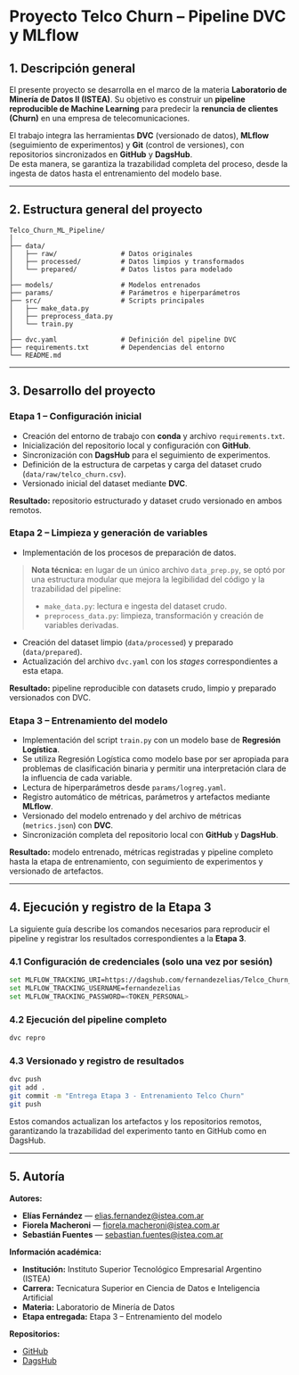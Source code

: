 # Proyecto Telco Churn – Pipeline DVC y MLflow

## 1. Descripción general

El presente proyecto se desarrolla en el marco de la materia **Laboratorio de Minería de Datos II (ISTEA)**. Su objetivo es construir un **pipeline reproducible de Machine Learning** para predecir la **renuncia de clientes (Churn)** en una empresa de telecomunicaciones.

El trabajo integra las herramientas **DVC** (versionado de datos), **MLflow** (seguimiento de experimentos) y **Git** (control de versiones), con repositorios sincronizados en **GitHub** y **DagsHub**.  
De esta manera, se garantiza la trazabilidad completa del proceso, desde la ingesta de datos hasta el entrenamiento del modelo base.

---

## 2. Estructura general del proyecto

```
Telco_Churn_ML_Pipeline/
│
├── data/
│   ├── raw/                # Datos originales
│   ├── processed/          # Datos limpios y transformados
│   └── prepared/           # Datos listos para modelado
│
├── models/                 # Modelos entrenados
├── params/                 # Parámetros e hiperparámetros
├── src/                    # Scripts principales
│   ├── make_data.py
│   ├── preprocess_data.py
│   └── train.py
│
├── dvc.yaml                # Definición del pipeline DVC
├── requirements.txt        # Dependencias del entorno
└── README.md
```

---

## 3. Desarrollo del proyecto

### **Etapa 1 – Configuración inicial**
- Creación del entorno de trabajo con **conda** y archivo `requirements.txt`.
- Inicialización del repositorio local y configuración con **GitHub**.
- Sincronización con **DagsHub** para el seguimiento de experimentos.  
- Definición de la estructura de carpetas y carga del dataset crudo (`data/raw/telco_churn.csv`).
- Versionado inicial del dataset mediante **DVC**.

**Resultado:** repositorio estructurado y dataset crudo versionado en ambos remotos.


### **Etapa 2 – Limpieza y generación de variables**
- Implementación de los procesos de preparación de datos.

> **Nota técnica:** en lugar de un único archivo `data_prep.py`, se optó por una estructura modular que mejora la legibilidad del código y la trazabilidad del pipeline:
> - `make_data.py`: lectura e ingesta del dataset crudo.  
> - `preprocess_data.py`: limpieza, transformación y creación de variables derivadas.

- Creación del dataset limpio (`data/processed`) y preparado (`data/prepared`).
- Actualización del archivo `dvc.yaml` con los *stages* correspondientes a esta etapa.

**Resultado:** pipeline reproducible con datasets crudo, limpio y preparado versionados con DVC.


### **Etapa 3 – Entrenamiento del modelo**
- Implementación del script `train.py` con un modelo base de **Regresión Logística**.
- Se utiliza Regresión Logística como modelo base por ser apropiada para problemas de clasificación binaria y permitir una interpretación clara de la influencia de cada variable.
- Lectura de hiperparámetros desde `params/logreg.yaml`.
- Registro automático de métricas, parámetros y artefactos mediante **MLflow**.
- Versionado del modelo entrenado y del archivo de métricas (`metrics.json`) con **DVC**.
- Sincronización completa del repositorio local con **GitHub** y **DagsHub**.


**Resultado:** modelo entrenado, métricas registradas y pipeline completo hasta la etapa de entrenamiento, con seguimiento de experimentos y versionado de artefactos.

---

## 4. Ejecución y registro de la Etapa 3

La siguiente guía describe los comandos necesarios para reproducir el pipeline y registrar los resultados correspondientes a la **Etapa 3**.  

### 4.1 Configuración de credenciales (solo una vez por sesión)
```bash
set MLFLOW_TRACKING_URI=https://dagshub.com/fernandezelias/Telco_Churn_ML_Pipeline.mlflow
set MLFLOW_TRACKING_USERNAME=fernandezelias
set MLFLOW_TRACKING_PASSWORD=<TOKEN_PERSONAL>
```

### 4.2 Ejecución del pipeline completo
```bash
dvc repro
```

### 4.3 Versionado y registro de resultados
```bash
dvc push
git add .
git commit -m "Entrega Etapa 3 - Entrenamiento Telco Churn"
git push
```

Estos comandos actualizan los artefactos y los repositorios remotos, garantizando la trazabilidad del experimento tanto en GitHub como en DagsHub.

---

## 5. Autoría

**Autores:**
- **Elías Fernández** — elias.fernandez@istea.com.ar
- **Fiorela Macheroni** — fiorela.macheroni@istea.com.ar
- **Sebastián Fuentes** — sebastian.fuentes@istea.com.ar

**Información académica:**
- **Institución:** Instituto Superior Tecnológico Empresarial Argentino (ISTEA)
- **Carrera:** Tecnicatura Superior en Ciencia de Datos e Inteligencia Artificial
- **Materia:** Laboratorio de Minería de Datos
- **Etapa entregada:** Etapa 3 – Entrenamiento del modelo

**Repositorios:**
- [GitHub](https://github.com/fernandezelias/Telco_Churn_ML_Pipeline)
- [DagsHub](https://dagshub.com/fernandezelias/Telco_Churn_ML_Pipeline)